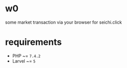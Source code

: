 # w0
some market transaction via your browser for seichi.click

# requirements
* PHP ~= `7.4.2`
* Larvel ~= `5`
